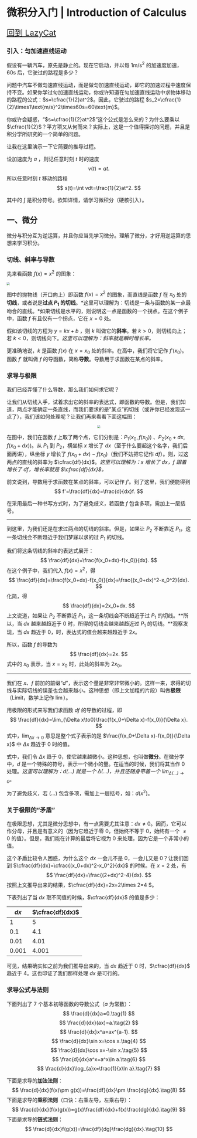# 微积分入门 | Introduction of Calculus

<a href=".." style="font-size:22px;">回到 LazyCat</a>

### 引入：匀加速直线运动

假设有一辆汽车，原先是静止的。现在它启动，并以每 $1\text{m/s}^2$ 的加速度加速，$60\text{s}$ 后，它驶过的路程是多少？

问题中汽车不做匀速直线运动，而是做匀加速直线运动，即它的加速过程中速度保持不变。如果你学过匀加速直线运动，你或许知道在匀加速直线运动中求物体移动的路程的公式：$s=\cfrac{1}{2}at^2$。因此，它驶过的路程 $s_2=\cfrac{1}{2}\times1\text{m/s}^2\times60s=60\text{m}$。

你或许会疑惑，“$s=\cfrac{1}{2}at^2$”这个公式是怎么来的？为什么要乘以 $\cfrac{1}{2}$？平方项又从何而来？实际上，这是一个值得探讨的问题，并且是积分学所研究的一个简单的问题。

让我在这里演示一下它简要的推导过程。

设加速度为 $a$ ，则记任意时刻 $t$ 时的速度
$$
v(t)=at.
$$
所以任意时刻 $t$ 移动的路程
$$
s(t)=\int vdt=\frac{1}{2}at^2.
$$

其中的 $\int$ 是积分符号。欲知详情，请学习微积分（硬核引入）。

## 一、微分

微分与积分互为逆运算，并且你应当先学习微分。理解了微分，才好用逆运算的思想来学习积分。

### 切线、斜率与导数

先来看函数 $f(x)=x^2$ 的图象：

<img src="../images/a0001/01.jpg" style="zoom: 50%;" />

图中的抛物线（开口向上）即函数 $f(x)=x^2$ 的图象，而直线是函数 $f$ 在 $x_0$ 处的**切线**，或者说是**过点 $P_1$ 的切线**。*这里可以理解为：切线是一条与函数的某一点最吻合的直线。*如果切线是水平的，则说明这一点是函数的一个拐点。在这个例子中，函数 $f$ 有且仅有一个拐点，它在 $x=0$ 处。

假如该切线的方程为 $y=kx+b$ ，则 $k$ 叫做它的**斜率**。若 $k>0$，则切线向上；若 $k<0$，则切线向下。*这里可以理解为：斜率就是瞬时增长率。*

更准确地说，$k$ 是函数 $f(x)$ 在 $x=x_0$ 处的斜率。在高中，我们将它记作 $f'(x_0)$。函数 $f'$ 就叫做 $f$ 的导函数，简称**导数**。导数用于求函数在某点的斜率。

### 求导与极限

我们已经弄懂了什么导数，那么我们如何求它呢？

让我们从切线入手，试着求出它的斜率的表达式，即函数的导数。但是，我们知道，两点才能确定一条直线，而我们要求的是”某点”的切线（或许你已经发现这一点了），我们该如何处理呢？让我们再来看看下面这幅图：

<center> <img src="../images/a0001/02.jpg" style="zoom: 50%;" /></center>

在图中，我们在函数 $f$ 上取了两个点，它们分别是：$P_1(x_0,f(x_0))$ 、$P_2(x_0+dx,f(x_0+dx))$。从 $P_1$ 到 $P_2$，横坐标 $x$ 增长了 $dx$（至于什么要起这个名字，我们后面再讲），纵坐标 $y$ 增长了 $f(x_0+dx)-f(x_0)$（我们不妨把它记作 $df$）。则，过这两点的直线的斜率为 $\cfrac{df}{dx}$。*这里可以理解为：$x$ 增长了 $dx$，$f$ 跟着增长了 $df$，增长率就是 $\cfrac{df}{dx}$。*

前文说到，导数用于求函数在某点的斜率，可以记作 $f'$。到了这里，我们便能得到
$$
f'=\frac{df}{dx}=\frac{d}{dx}f.
$$

在采用最后一种书写方式时，为了避免歧义，若函数 $f$ 包含多项，需加上一层括号。


***

到这里，为我们还是在求过两点的切线的斜率。但是，如果让 $P_2$ 不断靠近 $P_1$，这一条切线会不断趋近于我们梦寐以求的过 $P_1$ 的切线。

我们将这条切线的斜率的表达式展开：
$$
\frac{df}{dx}=\frac{f(x_0+dx)-f(x_0)}{dx}.
$$
在这个例子中，我们代入 $f(x)=x^2$，得
$$
\frac{df}{dx}=\frac{f(x_0+dx)-f(x_0)}{dx}=\frac{(x_0+dx)^2-x_0^2}{dx}.
$$
化简，得
$$
\frac{df}{dx}=2x_0+dx.
$$
上文说道，如果让 $P_2$ 不断靠近 $P_1$，这一条切线会不断趋近于过 $P_1$ 的切线。**所以，当 $dx$ 越来越趋近于 $0$ 时，所得的切线会越来越趋近过 $P_1$ 的切线。**观察发现，当 $dx$ 趋近于 $0$，时，表达式的值会越来越趋近于 $2x$。

所以，函数 $f$ 的导数为
$$
\frac{df}{dx}=2x.
$$
式中的 $x_0$ 表示，当 $x=x_0$ 时，此处的斜率为 $2x_0$。

***

我们在 $x$、$f$ 前加的前缀“$d$”，表示这个量是非常非常微小的。这样一来，求得的切线与实际切线的误差也会越来越小。这种思想（即上文加粗的片段）叫做**极限**（Limit，数学上记作 $\lim$）。

用极限的形式来写我们求函数 $df$ 的导数的过程，即
$$
\frac{df}{dx}=\lim_{\Delta x\to0}\frac{f(x_0+\Delta x)-f(x_0)}{\Delta x}.
$$
式中，$\lim_{\Delta x\to0}$ 意思是整个式子表示的是 $\frac{f(x_0+\Delta x)-f(x_0)}{\Delta x}$ 中 $\Delta x$ 趋近于 $0$ 时的值。

式中，我们令 $\Delta x$ 趋于 $0$，使它越来越微小。这种思想，也叫做**微分**。在微分学中，$d$ 是一个特殊的符号，表示一个微小的量。在适当的时候，我们将其当作 $0$ 处理。*这里可以理解为：$d(...)$ 就是一个 $\Delta(...)$，并且还随身带着一个 $\lim_{\Delta(...) \to0}$。*

为了避免歧义，若 $(...)$ 包含多项，需加上一层括号，如：$d(x^2)$。

### 关于极限的“矛盾”

在极限思想，尤其是微分思想中，有一点需要尤其注意：$dx\neq0$。因而，它可以作分母，并且是有意义的（因为它趋近于零 $0$，但始终不等于 $0$，始终有一个 $\neq0$ 的值）。但是，我们能在计算的最后将它视为 $0$ 来处理，因为它是一个非常小的值。

这个矛盾比较令人困惑，为什么这个 $dx$ 一会儿不是 $0$，一会儿又是 $0$？让我们回到 $\cfrac{df}{dx}=\cfrac{(x_0+dx)^2-x_0^2}{dx}$ 的时候。在 $x=2$ 处，有
$$
\frac{df}{dx}=\frac{(2+dx)^2-4}{dx}.
$$
按照上文推导出来的结果，$\cfrac{df}{dx}=2x=2\times 2=4 $。

下表列出了当 $dx$ 取不同值的时候，$\cfrac{df}{dx}$ 的值是多少：

| $dx$  | $\cfrac{df}{dx}$ |
| ----- | ---------------- |
| 1     | 5                |
| 0.1   | 4.1              |
| 0.01  | 4.01             |
| 0.001 | 4.001            |

可见，结果确实如之前为我们推导出来的，当 $dx$ 趋近于 $0$ 时，$\cfrac{df}{dx}$ 趋近于 $4$。这也印证了我们那样处理 $dx$ 是可行的。

### 求导公式与法则

下面列出了 7 个基本初等函数的导数公式（$a$ 为常数）：
$$
\frac{d}{dx}a=0.\tag{1}
$$
$$
\frac{d}{dx}(ax)=a.\tag{2}
$$
$$
\frac{d}{dx}x^a=ax^{a-1}.
$$
$$
\frac{d}{dx}\sin x=\cos x.\tag{4}
$$
$$
\frac{d}{dx}\cos x=-\sin x.\tag{5}
$$
$$
\frac{d}{dx}a^x=a^x\ln a.\tag{6}
$$
$$
\frac{d}{dx}\log_{a}x=\frac{1}{x\ln a}.\tag{7}
$$

下面是求导的**加法法则**：
$$
\frac{d}{dx}(f(x)\pm g(x))=\frac{df}{dx}\pm \frac{dg}{dx}.\tag{8}
$$
下面是求导的**乘积法则**（口诀：右乘左导，左乘右导）：
$$
\frac{d}{dx}(f(x)g(x))=g(x)\frac{df}{dx}+f(x)\frac{dg}{dx}.\tag{9}
$$
下面是求导的**链式法则**：
$$
\frac{d}{dx}f(g(x))=\frac{df}{dg}\frac{dg}{dx}.\tag{10}
$$